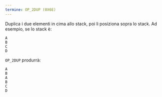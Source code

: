 ```yaml
---
termine: OP_2DUP (0X6E)
---
```


Duplica i due elementi in cima allo stack, poi li posiziona sopra lo stack. Ad esempio, se lo stack è:

```testo
A
B
C
D
```

`OP_2DUP` produrrà:

```testo
A
B
A
B
C
D
```